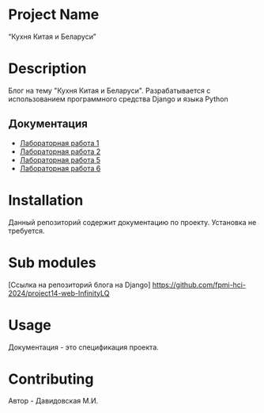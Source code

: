 # Project Name

“Кухня Китая и Беларуси”

# Description 

Блог на тему "Кухня Китая и Беларуси". Разрабатывается с использованием программного средства Django и языка Python

## Документация

* [Лабораторная работа 1](https://docs.google.com/document/d/1f7zbvIeLNrA1o4YHqfcPf_5AmuYVKloVvVUxeu_JYA8/edit?usp=sharingg)
* [Лабораторная работа 2](https://docs.google.com/document/d/1MxSsyTINApRWOeed_AGQSqzn85AIZHbqINu5ghW9P0o/edit?usp=sharing)
* [Лабораторная работа 5](https://docs.google.com/document/d/1mkKJQFpJqpoTEUbtXGyoaeRwNTQL-R0uVxj3wnttsrs/edit?usp=sharing)
* [Лабораторная работа 6](https://docs.google.com/document/d/1wbW2rZtSoBT2OZ3DGZuuSskEIIAZNMxuf6-k84bygL0/edit?usp=sharing)
# Installation

Данный репозиторий содержит документацию по проекту. Установка не требуется.

# Sub modules

[Ссылка на репозиторий блога на Django]
https://github.com/fpmi-hci-2024/project14-web-InfinityLQ

# Usage

Документация - это спецификация проекта.

# Contributing

Автор - Давидовская М.И.
